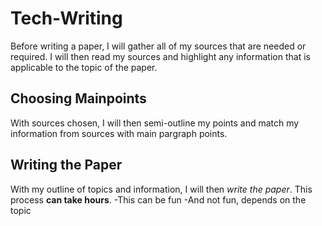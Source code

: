 # Tech-Writing

Before writing a paper, I will gather all of my sources that are needed or required. I will then read my sources and highlight any information that is applicable to the topic of the paper.

## Choosing Mainpoints

With sources chosen, I will then semi-outline my points and match my information from sources with main pargraph points.

## Writing the Paper 

With my outline of topics and information, I will then *write the paper*. This process **can take hours**. 
-This can be fun
-And not fun, depends on the topic

